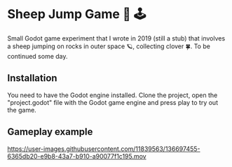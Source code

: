 # Sheep Jump Game :sheep: :joystick:

Small Godot game experiment that I wrote in 2019 (still a stub) that involves a sheep jumping on rocks in outer space :ringed_planet:, collecting clover :four_leaf_clover:. To be continued some day.

## Installation

You need to have the Godot engine installed. Clone the project, open the "project.godot" file with the Godot game engine and press play to try out the game.

## Gameplay example

https://user-images.githubusercontent.com/11839563/136697455-6365db20-e9b8-43a7-b910-a90077f1c195.mov




